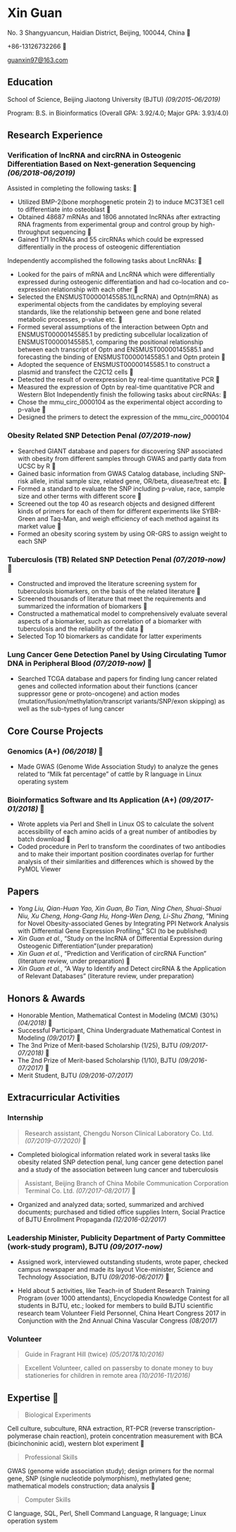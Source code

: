 # Xin Guan

No. 3 Shangyuancun, 
Haidian District, 
Beijing, 100044, China    

+86-13126732266    

guanxin97@163.com 

## Education

School of Science, Beijing Jiaotong University (BJTU) _(09/2015-06/2019)_ 

Program: B.S. in Bioinformatics (Overall GPA: 3.92/4.0; Major GPA: 3.93/4.0)

## Research Experience 

### Verification of lncRNA and circRNA in Osteogenic Differentiation Based on Next-generation Sequencing         _(06/2018-06/2019)_         
Assisted in completing the following tasks:   
* Utilized BMP-2(bone morphogenetic protein 2) to induce MC3T3E1 cell to differentiate into osteoblast  
* Obtained 48687 mRNAs and 1806 annotated lncRNAs after extracting RNA fragments from experimental group and control group by high-throughput sequencing  
* Gained 171 lncRNAs and 55 circRNAs which could be expressed differentially in the process of osteogenic differentiation 

Independently accomplished the following tasks about LncRNAs:  
* Looked for the pairs of mRNA and LncRNA which were differentially expressed during osteogenic differentiation and had co-location and co-expression relationship with each other  
* Selected the ENSMUST00000145585.1(LncRNA) and Optn(mRNA) as experimental objects from the candidates by employing several standards, like the relationship between gene and bone related metabolic processes, p-value etc.  
* Formed several assumptions of the interaction between Optn and ENSMUST00000145585.1 by predicting subcellular localization of ENSMUST00000145585.1, comparing the positional relationship between each transcript of Optn and ENSMUST00000145585.1 and forecasting the binding of ENSMUST00000145585.1 and Optn protein  
* Adopted the sequence of ENSMUST00000145585.1 to construct a plasmid and transfect the C2C12 cells  
* Detected the result of overexpression by real-time quantitative PCR   
* Measured the expression of Optn by real-time quantitative PCR and Western Blot Independently finish the following tasks about circRNAs:   
* Chose the mmu_circ_0000104 as the experimental object according to p-value  
* Designed the primers to detect the expression of the mmu_circ_0000104  

### Obesity Related SNP Detection Penal                                                                                _(07/2019-now)_ 
* Searched GIANT database and papers for discovering SNP associated with obesity from different samples through GWAS and partly data from UCSC by R  
* Gained basic information from GWAS Catalog database, including SNP-risk allele, initial sample size, related gene, OR/beta, disease/treat etc.  
* Formed a standard to evaluate the SNP including p-value, race, sample size and other terms with different score  
* Screened out the top 40 as research objects and designed different kinds of primers for each of them for different experiments like SYBR-Green and Taq-Man, and weigh efficiency of each method against its market value  
* Formed an obesity scoring system by using OR-GRS to assign weight to each SNP 

### Tuberculosis (TB) Related SNP Detection Penal                                                                  _(07/2019-now)_  
* Constructed and improved the literature screening system for tuberculosis biomarkers, on the basis of the related literature  
* Screened thousands of literature that meet the requirements and summarized the information of biomarkers  
* Constructed a mathematical model to comprehensively evaluate several aspects of a biomarker, such as correlation of a biomarker with tuberculosis and the reliability of the data  
* Selected Top 10 biomarkers as candidate for latter experiments 

### Lung Cancer Gene Detection Panel by Using Circulating Tumor DNA in Peripheral Blood                               _(07/2019-now)_  
* Searched TCGA database and papers for finding lung cancer related genes and collected information about their functions (cancer suppressor gene or proto-oncogene) and action modes (mutation/fusion/methylation/transcript variants/SNP/exon skipping) as well as the sub-types of lung cancer 
 
## Core Course Projects 

### Genomics (A+)                                                                                                       _(06/2018)_  
* Made GWAS (Genome Wide Association Study) to analyze the genes related to “Milk fat percentage” of cattle by R language in Linux operating system  

### Bioinformatics Software and Its Application (A+)                                                              _(09/2017-01/2018)_  
* Wrote applets via Perl and Shell in Linux OS to calculate the solvent accessibility of each amino acids of a great number of antibodies by batch download  
* Coded procedure in Perl to transform the coordinates of two antibodies and to make their important position coordinates overlap for further analysis of their similarities and differences which is showed by the PyMOL Viewer

## Papers
* *Yong Liu, Qian-Huan Yao, Xin Guan, Bo Tian, Ning Chen, Shuai-Shuai Niu, Xu Cheng, Hong-Gang Hu, Hong-Wen Deng, Li-Shu Zhang*, “Mining for Novel Obesity-associated Genes by Integrating PPI Network Analysis with Differential Gene Expression Profiling,” SCI (to be published)
* *Xin Guan et al.*, “Study on the lncRNA of Differential Expression during Osteogenic Differentiation”(under preparation)
* *Xin Guan et al.*, “Prediction and Verification of circRNA Function” (literature review, under preparation)  
* *Xin Guan et al.*, “A Way to Identify and Detect circRNA & the Application of Relevant Databases” (literature review, under preparation) 

## Honors & Awards 
* Honorable Mention, Mathematical Contest in Modeling (MCM) (30%)                                                        _(04/2018)_  
* Successful Participant, China Undergraduate Mathematical Contest in Modeling                                          _(09/2017)_  
* The 3nd Prize of Merit-based Scholarship (1/25), BJTU                                                          _(09/2017-07/2018)_  
* The 2nd Prize of Merit-based Scholarship (1/10), BJTU                                                         _(09/2016-07/2017)_  
* Merit Student, BJTU                                                                                            _(09/2016-07/2017)_

## Extracurricular Activities 

### Internship 

> Research assistant, Chengdu Norson Clinical Laboratory Co. Ltd.         _(07/2019-07/2020)_  
* Completed biological information related work in several tasks like obesity related SNP detection penal, lung cancer gene detection panel and a study of the association between lung cancer and tuberculosis 
> Assistant, Beijing Branch of China Mobile Communication Corporation Terminal Co. Ltd.                           _(07/2017-08/2017)_  
* Organized and analyzed data; sorted, summarized and archived documents; purchased and tidied office supplies Intern, Social Practice of BJTU Enrollment Propaganda                                                                                      _(12/2016-02/2017)_ 

### Leadership Minister, Publicity Department of Party Committee (work-study program), BJTU                         _(09/2017-now)_

* Assigned work, interviewed outstanding students, wrote paper, checked campus newspaper and made its layout Vice-minister, Science and Technology Association, BJTU                                                                                     _(09/2016-06/2017)_  

* Held about 5 activities, like Teach-in of Student Research Training Program (over 1000 attendants), Encyclopedia Knowledge Contest for all students in BJTU, etc.; looked for members to build BJTU scientific research team Volunteer Field Personnel, China Heart Congress 2017 in Conjunction with the 2nd Annual China Vascular Congress                                                          _(08/2017)_ 

### Volunteer 

> Guide in Fragrant Hill (twice)                                                                          _(05/2017&10/2016)_ 

> Excellent Volunteer, called on passersby to donate money to buy stationeries for children in remote area       _(10/2016-11/2016)_

## Expertise                                                                            

> Biological Experiments 

Cell culture, subculture, RNA extraction, RT-PCR (reverse transcription-polymerase chain reaction), protein concentration measurement with BCA (bicinchoninic acid), western blot experiment  

> Professional Skills 

GWAS (genome wide association study); design primers for the normal gene, SNP (single nucleotide polymorphism), methylated gene; mathematical models construction; data analysis  

> Computer Skills

C language, SQL, Perl, Shell Command Language, R language; Linux operation system 
